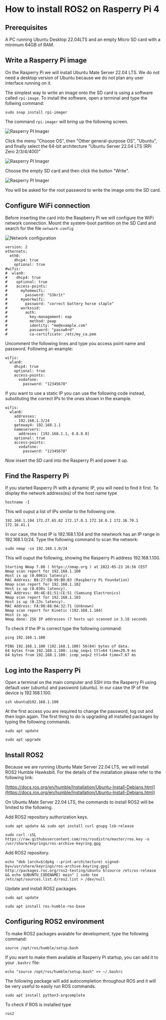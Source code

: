# How to install ROS2 on Rasperry Pi 4

## Prerequisites

A PC running Ubuntu Desktop 22.04LTS and an empty Micro SD card with a minimum 64GB of RAM.

## Write a Rasperry Pi image

On the Rasperry Pi we will install Ubuntu Mate Server 22.04 LTS. We do not need a desktop version of Ubuntu because we do not plan any user interface running on it.

The simplest way to write an image onto the SD card is using a software called `rpi-image`. To install the software, open a terminal and type the follwing command:

`sudo snap install rpi-imager`

The command `rpi-imager` will bring up the following screen.

![Rasperry PI Imager](pictures/rpi-image-1.png)

Click the menu "Choose OS", then "Other general-purpose OS", "Ubuntu", and finally select the 64-bit architecture "Ubuntu Server 22.04 LTS (RPi Zero 2/3/4/400)"

![Rasperry PI Imager](pictures/rpi-image-2.png)

Choose the empty SD card and then click the button "Write".

![Rasperry PI Imager](pictures/rpi-image-3.png)

You will be asked for the root password to write the image onto the SD card.

## Configure WiFi connection

Before inserting the card into the Raspberry Pi we will configure the WiFi network connection. Mount the system-boot partition on the SD Card and search for the file `network-config`

![Network configuration](pictures/pi-network-config-1.png)

```
version: 2
ethernets:
  eth0:
    dhcp4: true
    optional: true
#wifis:
#  wlan0:
#    dhcp4: true
#    optional: true
#    access-points:
#      myhomewifi:
#        password: "S3kr1t"
#      myworkwifi:
#        password: "correct battery horse staple"
#      workssid:
#        auth:
#          key-management: eap
#          method: peap
#          identity: "me@example.com"
#          password: "passw0rd"
#          ca-certificate: /etc/my_ca.pem
```

Uncomment the following lines and type you access point name and password. Following an example:

```
wifis:
  wlan0:
    dhcp4: true
    optional: true
    access-points:
      vodafone:
        password: "12345678"
```

If you want to use a static IP you can use the following code instead, substituting the correct IPs to the ones shown in the example.

```
wifis:
  wlan0:
    addresses:
    - 192.168.1.3/24
    gateway4: 192.168.1.1
    nameservers:
      addreses: [192.168.1.1, 8.8.8.8]
    optional: true
    access-points:
      vodafone:
        password: "12345678"
```

Now insert the SD card into the Rasperry Pi and power it up.

## Find the Rasperry Pi

If you started Rasperry Pi with a dynamic IP, you will need to find it first. To display the network address(es) of the host name type

`hostname -I`

This will ouput a list of IPs similar to the following one.

```
192.168.1.104 172.27.65.82 172.17.0.1 172.18.0.1 172.16.70.1 172.16.41.1
```

In our case, the host IP is 192.168.1.104 and the newtwork has an IP range in 192.168.1.0/24. Type the following command to scan the network:

`sudo nmap -sn 192.168.1.0/24`

This will ouput the following, showing the Rasperry Pi address 192.168.1.100.

```
Starting Nmap 7.80 ( https://nmap.org ) at 2022-05-23 16:56 CEST
Nmap scan report for 192.168.1.100
Host is up (0.0061s latency).
MAC Address: B8:27:EB:99:B0:B3 (Raspberry Pi Foundation)
Nmap scan report for 192.168.1.102
Host is up (0.030s latency).
MAC Address: 80:4E:81:51:CE:51 (Samsung Electronics)
Nmap scan report for 192.168.1.103
Host is up (0.23s latency).
MAC Address: FA:90:88:0A:32:71 (Unknown)
Nmap scan report for Kinetic (192.168.1.104)
Host is up.
Nmap done: 256 IP addresses (7 hosts up) scanned in 3.18 seconds
```

To check if the IP is correct type the following command:

`ping 192.168.1.100`

```
PING 192.168.1.100 (192.168.1.100) 56(84) bytes of data.
64 bytes from 192.168.1.100: icmp_seq=1 ttl=64 time=20.9 ms
64 bytes from 192.168.1.100: icmp_seq=2 ttl=64 time=7.67 ms
```

## Log into the Rasperry Pi

Open a terminal on the main computer and SSH into the Rasperry Pi using default user (ubuntu) and password (ubuntu). In our case the IP of the device is 192.168.1.100.

`ssh ubuntu@192.168.1.100`

At the first access you are required to change the password, log out and then login again. The first thing to do is upgrading all installed packages by typing the following commands.

`sudo apt update`

`sudo apt upgrade`

## Install ROS2

Because we are running Ubuntu Mate Server 22.04 LTS, we will install ROS2 Humble Hawksbill. For the details of the installation please refer to the following link:

[https://docs.ros.org/en/humble/Installation/Ubuntu-Install-Debians.html](https://docs.ros.org/en/humble/Installation/Ubuntu-Install-Debians.html)

On Ubuntu Mate Server 22.04 LTS, the commands to install ROS2 will be limited to the following.

Add ROS2 repository authorization keys.

`sudo apt update && sudo apt install curl gnupg lsb-release`

`sudo curl -sSL https://raw.githubusercontent.com/ros/rosdistro/master/ros.key -o /usr/share/keyrings/ros-archive-keyring.gpg`

Add ROS2 repository.

`echo "deb [arch=$(dpkg --print-architecture) signed-by=/usr/share/keyrings/ros-archive-keyring.gpg] http://packages.ros.org/ros2-testing/ubuntu $(source /etc/os-release && echo $UBUNTU_CODENAME) main" | sudo tee /etc/apt/sources.list.d/ros2.list > /dev/null`

Update and install ROS2 packages.

`sudo apt update`

`sudo apt install ros-humble-ros-base`

## Configuring ROS2 environment

To make ROS2 packages avaiable for development, type the following command:

`source /opt/ros/humble/setup.bash`

If you want to make them available at Rasperry Pi startup, you can add it to your `.bashrc` file:

`echo "source /opt/ros/humble/setup.bash" >> ~/.bashrc`

The following package will add autocompletion throughout ROS and it will be very useful to easily run ROS commands.

`sudo apt install python3-argcomplete`

To check if ROS is installed type

`ros2`

